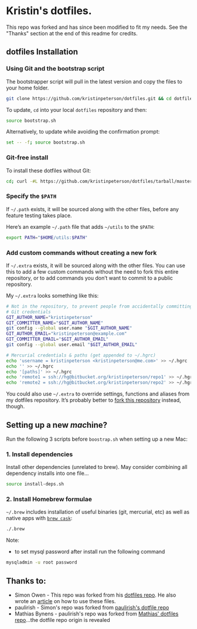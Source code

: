 # Kristin's dotfiles.

This repo was forked and has since been modified to fit my needs.  See the "Thanks" section at the end of this readme for credits.

## dotfiles Installation

### Using Git and the bootstrap script

The bootstrapper script will pull in the latest version and copy the files to your home folder.

```bash
git clone https://github.com/kristinpeterson/dotfiles.git && cd dotfiles && source bootstrap.sh
```

To update, `cd` into your local `dotfiles` repository and then:

```bash
source bootstrap.sh
```

Alternatively, to update while avoiding the confirmation prompt:

```bash
set -- -f; source bootstrap.sh
```

### Git-free install

To install these dotfiles without Git:

```bash
cd; curl -#L https://github.com/kristinpeterson/dotfiles/tarball/master | tar -xzv --strip-components 1 --exclude={README.md,bootstrap.sh,LICENSE-MIT.txt}
```

### Specify the `$PATH`

If `~/.path` exists, it will be sourced along with the other files, before any feature testing takes place.

Here’s an example `~/.path` file that adds `~/utils` to the `$PATH`:

```bash
export PATH="$HOME/utils:$PATH"
```

### Add custom commands without creating a new fork

If `~/.extra` exists, it will be sourced along with the other files. You can use this to add a few custom commands without the need to fork this entire repository, or to add commands you don’t want to commit to a public repository.

My `~/.extra` looks something like this:

```bash
# Not in the repository, to prevent people from accidentally committing under my name
# Git credentials
GIT_AUTHOR_NAME="kristinpeterson"
GIT_COMMITTER_NAME="$GIT_AUTHOR_NAME"
git config --global user.name "$GIT_AUTHOR_NAME"
GIT_AUTHOR_EMAIL="kristinpeterson@example.com"
GIT_COMMITTER_EMAIL="$GIT_AUTHOR_EMAIL"
git config --global user.email "$GIT_AUTHOR_EMAIL"

# Mercurial credentials & paths (get appended to ~/.hgrc)
echo 'username = kristinpeterson <kristinpeterson@me.com>' >> ~/.hgrc
echo '' >> ~/.hgrc
echo '[paths]' >> ~/.hgrc
echo 'remote1 = ssh://hg@bitbucket.org/kristinpeterson/repo1' >> ~/.hgrc
echo 'remote2 = ssh://hg@bitbucket.org/kristinpeterson/repo2' >> ~/.hgrc
```

You could also use `~/.extra` to override settings, functions and aliases from my dotfiles repository. It’s probably better to [fork this repository](https://github.com/kristinpeterson/dotfiles/fork) instead, though.

## Setting up a new *mac*hine?

Run the following 3 scripts before `boostrap.sh` when setting up a new Mac:

### 1. Install dependencies

Install other dependencies (unrelated to brew).  May consider combining all dependency installs into one file...

```bash
source install-deps.sh
```

### 2. Install Homebrew formulae

`~/.brew` includes installation of useful binaries (git, mercurial, etc) as well as native apps with [`brew cask`](https://github.com/phinze/homebrew-cask):

```bash
./.brew
```

Note:
- to set mysql password after install run the following command

```bash
mysqladmin -u root password
```

## Thanks to:

* Simon Owen - This repo was forked from his [dotfiles repo](https://github.com/simonowendesign/dotfiles). He also wrote an [article](http://net.tutsplus.com/tutorials/tools-and-tips/setting-up-a-mac-dev-machine-from-zero-to-hero-with-dotfiles/) on how to use these files.
* paulirish - Simon's repo was forked from [paulirish's dotfile repo](https://github.com/paulirish/dotfiles)
* Mathias Bynens - paulirish's repo was forked from [Mathias' dotfiles repo](https://github.com/mathiasbynens/dotfiles/)...the dotfile repo origin is revealed
